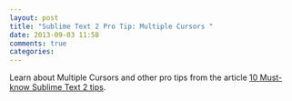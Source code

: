 ```yaml
---
layout: post
title: "Sublime Text 2 Pro Tip: Multiple Cursors "
date: 2013-09-03 11:58
comments: true
categories:
---
```



Learn about Multiple Cursors and other pro tips from the article [10 Must-know Sublime Text 2 tips](http://www.webdesignermag.co.uk/inspiration/10-must-know-sublime-text-2-tips/).